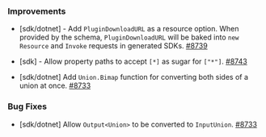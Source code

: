 ### Improvements

- [sdk/dotnet] - Add `PluginDownloadURL` as a resource option. When provided by
  the schema, `PluginDownloadURL` will be baked into `new Resource` and `Invoke`
  requests in generated SDKs. 
  [#8739](https://github.com/pulumi/pulumi/pull/8739)

- [sdk] - Allow property paths to accept `[*]` as sugar for `["*"]`.
  [#8743](https://github.com/pulumi/pulumi/pull/8743)

- [sdk/dotnet] Add `Union.Bimap` function for converting both sides of a union at once.
  [#8733](https://github.com/pulumi/pulumi/pull/8733)

### Bug Fixes

- [sdk/dotnet] Allow `Output<Union>` to be converted to `InputUnion`.
  [#8733](https://github.com/pulumi/pulumi/pull/8733)
